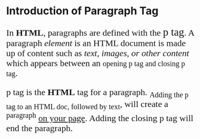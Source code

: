 <!DOCTYPE html>
<html>
<head>
<title>Others Formatting Tag</title>
<link rel=icon href=sunflower.jpg type=image/jpg>
<meta name=viewport content=width=device-width,initial-scale=1.0>

</head>
<body>

<h1>Introduction of Paragraph Tag</h1>

<font size=5>
<p>
<font face=Tahoma>
In <b>HTML</b>, paragraphs are defined with the <big> p tag</big>.
A paragraph <em>element</em> is an HTML document is made up of content such as <i>text, images, or other content</i>
which appears between an <small>opening p tag and closing p tag</small>.
</p>

<p>
p tag is the <strong>HTML</strong> tag for a paragraph. <sub>Adding the p tag to an HTML doc, followed by text</sub>, will create a <sup>paragraph</sup> <u>on your page</u>. 
<stirke>Adding the closing p tag will end the paragraph.<strike>
</p>
</font>

<body>
</html>
